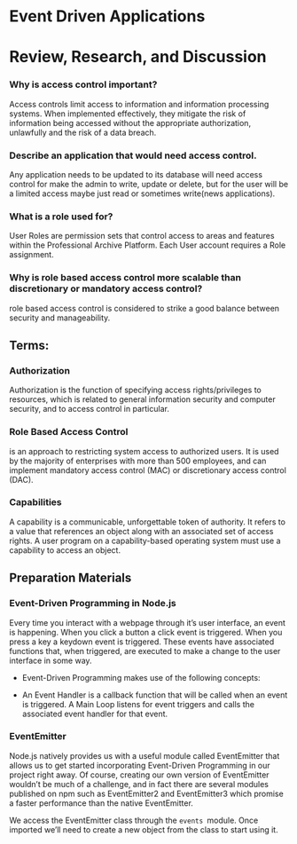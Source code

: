 # Event Driven Applications

# Review, Research, and Discussion

### Why is access control important?

Access controls limit access to information and information processing systems. When implemented effectively, they mitigate the risk of information being accessed without the appropriate authorization, unlawfully and the risk of a data breach.

### Describe an application that would need access control.

Any application needs to be updated to its database will need access control for make the admin to write, update or delete, but for the user will be a limited access maybe just read or sometimes write(news applications).

### What is a role used for?

User Roles are permission sets that control access to areas and features within the Professional Archive Platform. Each User account requires a Role assignment.

### Why is role based access control more scalable than discretionary or mandatory access control?

role based access control is considered to strike a good balance between security and manageability.

## Terms:

### Authorization

Authorization is the function of specifying access rights/privileges to resources, which is related to general information security and computer security, and to access control in particular.

### Role Based Access Control

is an approach to restricting system access to authorized users. It is used by the majority of enterprises with more than 500 employees, and can implement mandatory access control (MAC) or discretionary access control (DAC).

### Capabilities

A capability is a communicable, unforgettable token of authority. It refers to a value that references an object along with an associated set of access rights. A user program on a capability-based operating system must use a capability to access an object. <br>

## Preparation Materials

### Event-Driven Programming in Node.js

Every time you interact with a webpage through it’s user interface, an event is happening. When you click a button a click event is triggered. When you press a key a keydown event is triggered. These events have associated functions that, when triggered, are executed to make a change to the user interface in some way.

- Event-Driven Programming makes use of the following concepts:

- An Event Handler is a callback function that will be called when an event is triggered.
  A Main Loop listens for event triggers and calls the associated event handler for that event.

### EventEmitter

Node.js natively provides us with a useful module called EventEmitter that allows us to get started incorporating Event-Driven Programming in our project right away. Of course, creating our own version of EventEmitter wouldn’t be much of a challenge, and in fact there are several modules published on npm such as EventEmitter2 and EventEmitter3 which promise a faster performance than the native EventEmitter.<br>

We access the EventEmitter class through the `events `module. Once imported we’ll need to create a new object from the class to start using it.
